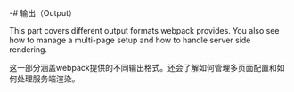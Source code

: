 -# 输出（Output）

This part covers different output formats webpack provides. You also see how to manage a multi-page setup and how to handle server side rendering.

这一部分涵盖webpack提供的不同输出格式。还会了解如何管理多页面配置和如何处理服务端渲染。